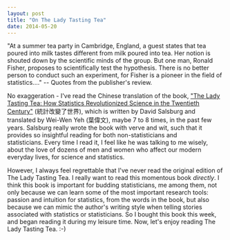 ```yaml
---
layout: post
title: "On The Lady Tasting Tea"
date: 2014-05-20
---
```


"At a summer tea party in Cambridge, England, a guest states that tea poured into milk tastes different from milk poured into tea. Her notion is shouted down by the scientific minds of the group. But one man, Ronald Fisher, proposes to scientifically test the hypothesis. There is no better person to conduct such an experiment, for Fisher is a pioneer in the field of statistics...." -- Quotes from the publisher's review.

No exaggeration - I've read the Chinese translation of the book, ["The Lady Tasting Tea: How Statistics Revolutionized Science in the Twentieth Century"](http://www.amazon.com/The-Lady-Tasting-Tea-Revolutionized/dp/0805071342) (統計改變了世界), which is written by David Salsburg and translated by Wei-Wen Yeh (葉偉文), maybe 7 to 8 times, in the past few years. Salsburg really wrote the book with verve and wit, such that it provides so insightful reading for both non-statisticians and statisticians. Every time I read it, I feel like he was talking to me wisely, about the love of dozens of men and women who affect our modern everyday lives, for science and statistics.

However, I always feel regrettable that I've never read the original edition of The Lady Tasting Tea. I really want to read this momentous book *directly*. I think this book is important for budding statisticians, me among them, not only because we can learn some of the most important research tools: passion and intuition for statistics, from the words in the book, but also because we can mimic the author's writing style when telling stories associated with statistics or statisticians. So I bought this book this week, and began reading it during my leisure time. Now, let's enjoy reading The Lady Tasting Tea. :-)

